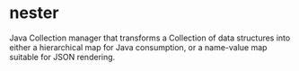 # nester
Java Collection manager that transforms a Collection of data structures into either a hierarchical map for Java consumption, or a name-value map suitable for JSON rendering.
